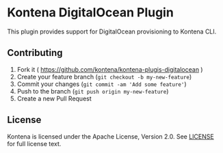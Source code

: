# Kontena DigitalOcean Plugin

This plugin provides support for DigitalOcean provisioning to Kontena CLI.


## Contributing

1. Fork it ( https://github.com/kontena/kontena-plugis-digitalocean )
2. Create your feature branch (`git checkout -b my-new-feature`)
3. Commit your changes (`git commit -am 'Add some feature'`)
4. Push to the branch (`git push origin my-new-feature`)
5. Create a new Pull Request

## License

Kontena is licensed under the Apache License, Version 2.0. See [LICENSE](LICENSE.txt) for full license text.
